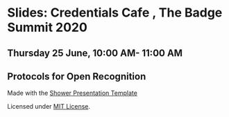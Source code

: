 
# Slides: Credentials Cafe , The Badge Summit 2020
## Thursday 25 June, 10:00 AM- 11:00 AM
## Protocols for Open Recognition

Made with the [Shower Presentation Template](https://github.com/shower/shower)

Licensed under [MIT License](LICENSE.md).
